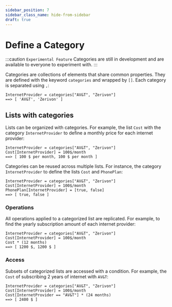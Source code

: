 ```yaml
---
sidebar_position: 7
sidebar_class_name: hide-from-sidebar
draft: true
---
```


# Define a Category

:::caution `Experimental Feature`
Categories are still in development and are available to everyone to experiment with.
:::

Categories are collections of elements that share common properties. They are defined with the keyword `categories` and wrapped by `[]`. Each category is separated using `,`:

```deci live
InternetProvider = categories["AV&T", "Zerivon"]
==> [ 'AV&T', 'Zerivon' ]
```

## Lists with categories

Lists can be organized with categories. For example, the list `Cost` with the category `InternetProvider` to define a monthly price for each internet provider:

```deci live
InternetProvider = categories["AV&T", "Zerivon"]
Cost[InternetProvider] = 100$/month
==> [ 100 $ per month, 100 $ per month ]
```

Categories can be reused across multiple lists. For instance, the category `InternetProvider` to define the lists `Cost` and `PhonePlan`:

```deci live
InternetProvider = categories["AV&T", "Zerivon"]
Cost[InternetProvider] = 100$/month
PhonePlan[InternetProvider] = [true, false]
==> [ true, false ]
```

### Operations

All operations applied to a categorized list are replicated. For example, to find the yearly subscription amount of each internet provider:

```deci live
InternetProvider = categories["AV&T", "Zerivon"]
Cost[InternetProvider] = 100$/month
Cost * (12 months)
==> [ 1200 $, 1200 $ ]
```

### Access

Subsets of categorized lists are accessed with a condition. For example, the `Cost` of subscribing 2 years of internet with `AV&T`:

```deci live
InternetProvider = categories["AV&T", "Zerivon"]
Cost[InternetProvider] = 100$/month
Cost[InternetProvider == "AV&T"] * (24 months)
==> [ 2400 $ ]
```
